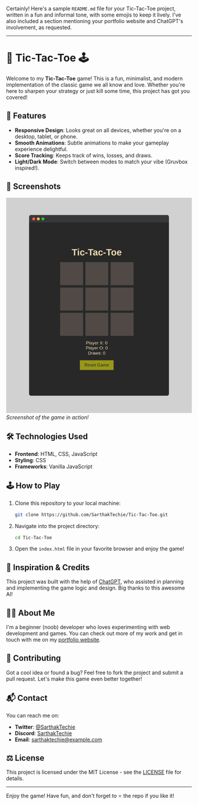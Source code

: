 Certainly! Here's a sample `README.md` file for your Tic-Tac-Toe project, written in a fun and informal tone, with some emojis to keep it lively. I've also included a section mentioning your portfolio website and ChatGPT's involvement, as requested.

---

# 🎉 Tic-Tac-Toe 🕹️

Welcome to my **Tic-Tac-Toe** game! This is a fun, minimalist, and modern implementation of the classic game we all know and love. Whether you're here to sharpen your strategy or just kill some time, this project has got you covered!

## 🚀 Features
- **Responsive Design**: Looks great on all devices, whether you're on a desktop, tablet, or phone.
- **Smooth Animations**: Subtle animations to make your gameplay experience delightful.
- **Score Tracking**: Keeps track of wins, losses, and draws.
- **Light/Dark Mode**: Switch between modes to match your vibe (Gruvbox inspired!).

## 📸 Screenshots
![Tic-Tac-Toe Game](screenshot.png)
*Screenshot of the game in action!*

## 🛠️ Technologies Used
- **Frontend**: HTML, CSS, JavaScript
- **Styling**: CSS
- **Frameworks**: Vanilla JavaScript

## 🕹️ How to Play
1. Clone this repository to your local machine:
   ```sh
   git clone https://github.com/SarthakTechie/Tic-Tac-Toe.git
   ```
2. Navigate into the project directory:
   ```sh
   cd Tic-Tac-Toe
   ```
3. Open the `index.html` file in your favorite browser and enjoy the game!

## 🌟 Inspiration & Credits
This project was built with the help of [ChatGPT](https://www.openai.com/chatgpt), who assisted in planning and implementing the game logic and design. Big thanks to this awesome AI!

## 👨‍💻 About Me
I'm a beginner (noob) developer who loves experimenting with web development and games. You can check out more of my work and get in touch with me on my [portfolio website](https://sarthaktechie.github.io/).

## 🤝 Contributing
Got a cool idea or found a bug? Feel free to fork the project and submit a pull request. Let's make this game even better together!

## 📬 Contact
You can reach me on:
- **Twitter**: [@SarthakTechie](https://twitter.com/SarthakTechie)
- **Discord**: [SarthakTechie](https://discordapp.com/users/SarthakTechie)
- **Email**: sarthaktechie@example.com

## ⚖️ License
This project is licensed under the MIT License - see the [LICENSE](LICENSE) file for details.

---

Enjoy the game! Have fun, and don't forget to ⭐️ the repo if you like it!
